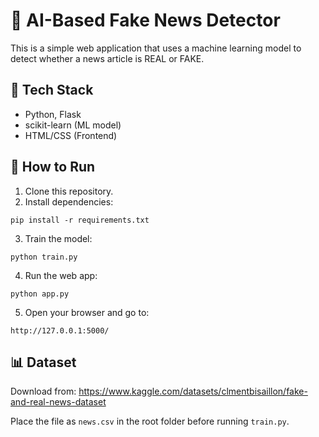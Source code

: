 # 📰 AI-Based Fake News Detector

This is a simple web application that uses a machine learning model to detect whether a news article is REAL or FAKE.

## 🚀 Tech Stack

- Python, Flask
- scikit-learn (ML model)
- HTML/CSS (Frontend)

## 🔧 How to Run

1. Clone this repository.
2. Install dependencies:

```
pip install -r requirements.txt
```

3. Train the model:

```
python train.py
```

4. Run the web app:

```
python app.py
```

5. Open your browser and go to:

```
http://127.0.0.1:5000/
```

## 📊 Dataset

Download from: https://www.kaggle.com/datasets/clmentbisaillon/fake-and-real-news-dataset

Place the file as `news.csv` in the root folder before running `train.py`.
